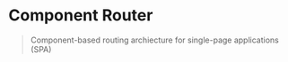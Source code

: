 Component Router
================

> Component-based routing archiecture for single-page applications (SPA)
